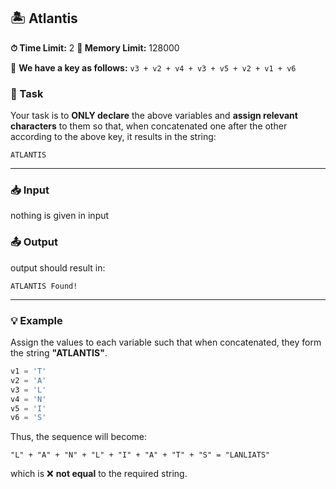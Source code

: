 ## 🏝️ Atlantis

**⏱ Time Limit:** 2
**💾 Memory Limit:** 128000

🔑 **We have a key as follows:**
`v3 + v2 + v4 + v3 + v5 + v2 + v1 + v6`

### 🎯 Task

Your task is to **ONLY declare** the above variables and **assign relevant characters** to them so that, when concatenated one after the other according to the above key, it results in the string:

```
ATLANTIS
```

---

### 📥 Input

nothing is given in input

### 📤 Output

output should result in:

```
ATLANTIS Found!
```

---

### 💡 Example

Assign the values to each variable such that when concatenated, they form the string **"ATLANTIS"**.

```javascript
v1 = 'T'
v2 = 'A'
v3 = 'L'
v4 = 'N'
v5 = 'I'
v6 = 'S'
```

Thus, the sequence will become:

```
"L" + "A" + "N" + "L" + "I" + "A" + "T" + "S" = "LANLIATS"
```

which is ❌ **not equal** to the required string.
